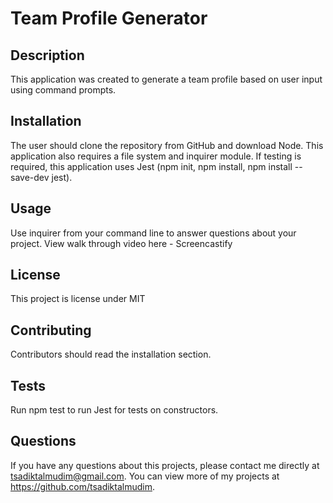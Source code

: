 # Team Profile Generator

## Description
This application was created to generate a team profile based on user input using command prompts.

## Installation
The user should clone the repository from GitHub and download Node. This application also requires a file system and inquirer module. If testing is required, this application uses Jest (npm init, npm install, npm install --save-dev jest).

## Usage
Use inquirer from your command line to answer questions about your project. View walk through video here - Screencastify

## License
This project is license under MIT

## Contributing
Contributors should read the installation section.

## Tests
Run npm test to run Jest for tests on constructors.

## Questions
If you have any questions about this projects, please contact me directly at tsadiktalmudim@gmail.com. You can view more of my projects at https://github.com/tsadiktalmudim.
